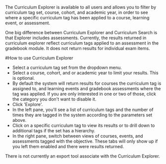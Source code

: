 The Curriculum Explorer is available to all users and allows you to filter by curriculum tag set, course, cohort, and academic year, in order to see where a specific curriculum tag has been applied to a course, learning event, or assessment.

One big difference between Curriculum Explorer and Curriculum Search is that Explorer includes assessments.  Currently, the results returned in curriculum explorer reflect curriculum tags applied to an assessment in the gradebook module.  It does not return results for individual exam items.

#How to use Curriculum Explorer  
* Select a curriculum tag set from the dropdown menu.
* Select a course, cohort, and or academic year to limit your results.  This is optional.
* By default the system will return results for courses the curriculum tag is assigned to, and learning events and gradebook assessments where the tag was applied.  If you are only interested in one or two of those, click the category you don't want to disable it.
* Click 'Explore'.
* In the left pane, you'll see a list of curriculum tags and the number of times they are tagged in the system according to the parameters set above.
* Click on a specific curriculum tag to view its results or to drill down to additional tags if the set has a hierarchy.
* In the right pane, switch between views of courses, events, and assessments tagged with the objective.  These tabs will only show up if you left them enabled and there were results returned.

There is not currently an export tool associate with the Curriculum Explorer.
